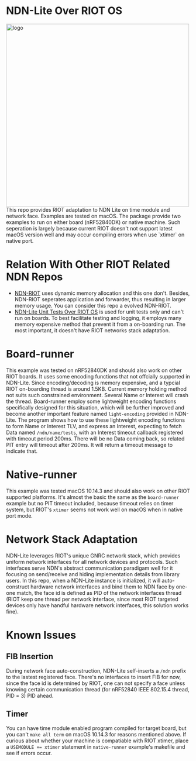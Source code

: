 NDN-Lite Over RIOT OS
========================
<img src="https://zhiyi-zhang.com/images/ndn-lite-logo.jpg" alt="logo" width="500"/>
This repo provides RIOT adaptation to NDN Lite on time module and network face. Examples are tested on macOS. The package provide two examples to run on either board (nRF52840DK) or native machine. Such seperation is largely because current RIOT doesn't not support latest macOS version well and may occur compiling errors when use `xtimer` on native port.

# Relation With Other RIOT Related NDN Repos
* [NDN-RIOT](https://github.com/named-data-iot/ndn-riot) uses dynamic memory allocation and this one don't. Besides, NDN-RIOT seperates application and forwarder, thus resulting in larger memory usage. You can consider this repo a evolved NDN-RIOT.
* [NDN-Lite Unit Tests Over RIOT OS](https://github.com/named-data-iot/ndn-lite-test-over-riot) is used for unit tests only and can't run on boards. To best facilitate testing and logging, it employs many memory expensive method that prevent it from a on-boarding run. The most important, it doesn't have RIOT networks stack adaptation.

# Board-runner
This example was tested on nRF52840DK and should also work on other RIOT boards. It uses some encoding functions that not offcially supported in NDN-Lite. Since encoding/decoding is memory expensive, and a typcial RIOT on-boarding thread is around 1.5KB. Current memory holding method not suits such constrained environment. Several Name or Interest will crash the thread. Board-runner employ some lightweight encoding functions specifically designed for this situation, which will be further improved and become another important feature named `light-encoding` provided in NDN-Lite. The program shows how to use these lightweight encoding functions to form Name or Interest TLV, and express an Interest, expecting to fetch Data named `/ndn/name/tests`, with an Interest timeout callback registered with timeout period 200ms. There will be no Data coming back, so related PIT entry will timeout after 200ms. It will return a timeout message to indicate that.

# Native-runner
This example was tested macOS 10.14.3 and should also work on other RIOT supported platforms. It's almost the basic the same as the `board-runner` example but no PIT timeout included, because timeout relies on timer system, but RIOT's `xtimer` seems not work well on macOS when in native port mode.

# Network Stack Adaptation
NDN-Lite leverages RIOT's unique GNRC network stack, which provides uniform network interfaces for all network devices and protocols. Such interfaces serve NDN's abstract communication paradigam well for it focusing on send/receive and hiding implementation details from library users. In this repo, when a NDN-Lite instance is initialized, it will auto-construct hardware network interfaces and bind them to NDN face by one-one match, the face id is defined as PID of the network interfaces thread (RIOT keep one thread per network interface, since most RIOT targeted devices only have handful hardware network interfaces, this solution works fine).

# Known Issues
## FIB Insertion
During network face auto-construction, NDN-Lite self-inserts a `/ndn` prefix to the lastest registered face. There's no interfaces to insert FIB for now, since the face id is determined by RIOT, one can not specify a face unless knowing certain communication thread (for nRF52840 IEEE 802.15.4 thread, PID = 3) PID ahead.
## Timer
You can have time module enabled program compiled for target board, but you can't `make all term` on macOS 10.14.3 for reasons mentioned above. If curious about whether your machine is compatiable with RIOT xtimer, place a `USEMODULE += xtimer` statement in `native-runner` example's makefile and see if errors occur.
